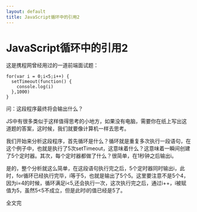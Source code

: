 ```yaml
---
layout: default
title: JavaScript循环中的引用2
---
```

JavaScript循环中的引用2
===============

这是携程网曾经用过的一道前端面试题：

    for(var i = 0;i<5;i++) {
      setTimeout(function() {
        console.log(i)
      },1000)
    }

问：这段程序最终将会输出什么？

JS中有很多类似于这样值得思考的小地方，如果没有电脑，需要你在纸上写出这道题的答案，这时候，我们就要像计算机一样去思考。

我们开始来分析这段程序，首先循环是什么？循环就是重复多次执行一段语句，在这个例子中，也就是执行了5次setTimeout，这意味着什么？这意味着一瞬间创建了5个定时器。其次，每个定时器都做了什么？很简单，在1秒钟之后输出i。

是的，整个分析就这么简单，在这段语句执行完之后，5个定时器同时输出i，此时，for循环已经执行完毕，i等于5，也就是输出了5个5。这里要注意不是5个4，因为i=4的时候，循环满足i<5,还会执行一次，这次执行完之后，通过i++，i被赋值为5，虽然5<5不成立，但是此时i的值已经是5了。

<!-- 是不是有点像[JavaScript循环中的引用](http://koujiaoya.com/2012/09/01/secret_of_JavaScript.html)中所讲过的那样？ -->

全文完